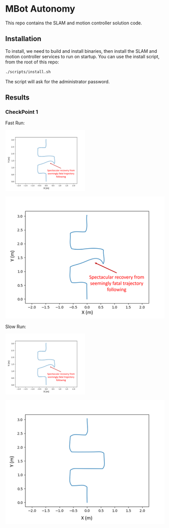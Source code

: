# MBot Autonomy

This repo contains the SLAM and motion controller solution code.

## Installation

To install, we need to build and install binaries, then install the SLAM and motion controller services to run on startup. You can use the install script, from the root of this repo:
```bash
./scripts/install.sh
```
The script will ask for the administrator password.

## Results

### CheckPoint 1
Fast Run:

[<img src="./assets/cp1/FastRun.png" width="50%">](https://github.com/user-attachments/assets/71d5defe-b30a-43f2-9b5c-22888b7098a4)

![](./assets/cp1/FastRun.png)

Slow Run:

[<img src="./assets/cp1/FastRun.png" width="50%">](https://github.com/user-attachments/assets/6f337a6f-ea33-4ad2-8510-eb6738889633)

![](./assets/cp1/SlowRun.png)



